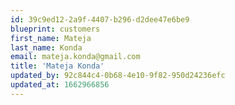 ```yaml
---
id: 39c9ed12-2a9f-4407-b296-d2dee47e6be9
blueprint: customers
first_name: Mateja
last_name: Konda
email: mateja.konda@gmail.com
title: 'Mateja Konda'
updated_by: 92c844c4-0b68-4e10-9f82-950d24236efc
updated_at: 1662966856
---
```

